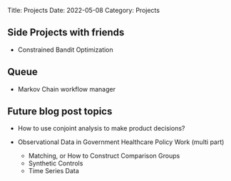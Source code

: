 Title: Projects
Date: 2022-05-08 
Category: Projects

## Side Projects with friends

+ Constrained Bandit Optimization 


## Queue 

+ Markov Chain workflow manager 

## Future blog post topics

+ How to use conjoint analysis to make product decisions? 

+ Observational Data in Government Healthcare Policy Work (multi part)
    + Matching, or How to Construct Comparison Groups
    + Synthetic Controls
    + Time Series Data
